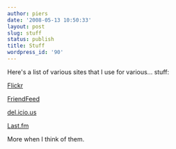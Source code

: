 ```yaml
---
author: piers
date: '2008-05-13 10:50:33'
layout: post
slug: stuff
status: publish
title: Stuff
wordpress_id: '90'
---
```


Here's a list of various sites that I use for various... stuff:

[Flickr](http://flickr.com/photos/piers/)

[FriendFeed](http://friendfeed.com/piers)

[del.icio.us](http://del.icio.us/piersk)

[Last.fm](http://www.last.fm/user/piersk)

More when I think of them.

